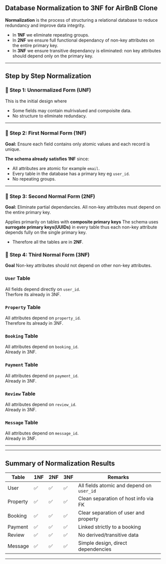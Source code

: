## Database Normalization to 3NF for AirBnB Clone

__Normalization__ is the process of structuring a relational database to reduce redundancy and improve data integrity.

* In __1NF__ we eliminate repeating groups.
* In __2NF__ we ensure full functional dependancy of non-key attributes on the entire primary key.
* In __3NF__ we ensure transitive dependancy is eliminated: non key attributes should depend only on the primary key.

---

## Step by Step Normalization

###  🔹 Step 1: **Unnormalized Form (UNF)**

This is the initial design where

* Some fields may contain mulrivalued and compoisite data.
* No structure to eliminate redundacy.

---

### 🔹 Step 2: **First Normal Form (1NF)**

**Goal:** Ensure each field contains only atomic values and each record is unique.

**The schema already satisfies 1NF** since:

* All attributes are atomic for example `email`.
* Every table in the database has a primary key eg `user_id`.
* No repeating groups.

---

### 🔹 Step 3: **Second Normal Form (2NF)**

**Goal:** Eliminate partial dependancies. All non-key attributes must depend on the entire primary key.

Applies primarily on tables with __composite primary keys__
The schema uses **surrogate primary keys(UUIDs)** in every table thus each non-key attribute depends fully on the single primary key.
* Therefore all the tables are in __2NF__.

### 🔹 Step 4: **Third Normal Form (3NF)**

**Goal** Non-key attributes should not depend on other non-key attributes.

### `User` Table

All fields depend directly on `user_id`.  
Therfore its already in 3NF.

### `Property` Table

All attributes depend on `property_id`.  
Therefore its already in 3NF.

### `Booking` Table

All attributes depend on `booking_id`.  
Already in 3NF.

### `Payment` Table

All attributes depend on `payment_id`.  
Already in 3NF.

### `Review` Table

All attributes depend on `review_id`.  
Already in 3NF.

### `Message` Table

All attributes depend on `message_id`.  
Already in 3NF.

---

---

## Summary of Normalization Results

| Table     | 1NF | 2NF | 3NF | Remarks |
|-----------|-----|-----|-----|---------|
| User      | ✅  | ✅  | ✅  | All fields atomic and depend on `user_id` |
| Property  | ✅  | ✅  | ✅  | Clean separation of host info via FK |
| Booking   | ✅  | ✅  | ✅  | Clear separation of user and property |
| Payment   | ✅  | ✅  | ✅  | Linked strictly to a booking |
| Review    | ✅  | ✅  | ✅  | No derived/transitive data |
| Message   | ✅  | ✅  | ✅  | Simple design, direct dependencies |

---

